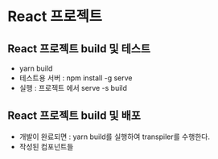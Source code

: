 # React 프로젝트

## React 프로젝트 build 및 테스트
* yarn build
* 테스트용 서버 : npm install -g serve
* 실행 : 프로젝트 에서 serve -s build

## React 프로젝트 build 및 배포
* 개발이 완료되면 : yarn build를 실행하여 transpiler를 수행한다.
* 작성된 컴포넌트들